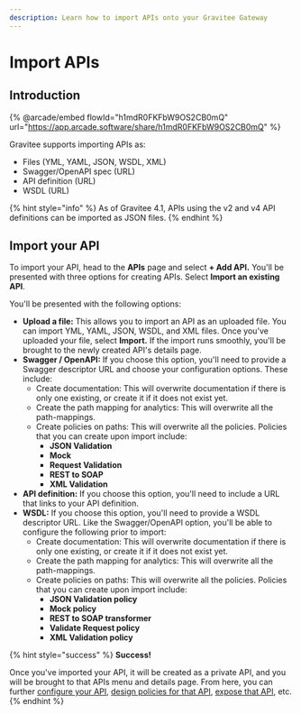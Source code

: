 ```yaml
---
description: Learn how to import APIs onto your Gravitee Gateway
---
```


# Import APIs

## Introduction

{% @arcade/embed flowId="h1mdR0FKFbW9OS2CB0mQ" url="https://app.arcade.software/share/h1mdR0FKFbW9OS2CB0mQ" %}

Gravitee supports importing APIs as:

* Files (YML, YAML, JSON, WSDL, XML)
* Swagger/OpenAPI spec (URL)
* API definition (URL)
* WSDL (URL)

{% hint style="info" %}
As of Gravitee 4.1, APIs using the v2 and v4 API definitions can be imported as JSON files.
{% endhint %}

## Import your API

To import your API, head to the **APIs** page and select **+ Add API.** You'll be presented with three options for creating APIs. Select **Import an existing API**.

You'll be presented with the following options:

* **Upload a file:** This allows you to import an API as an uploaded file. You can import YML, YAML, JSON, WSDL, and XML files. Once you've uploaded your file, select **Import.** If the import runs smoothly, you'll be brought to the newly created API's details page.
* **Swagger / OpenAPI:** If you choose this option, you'll need to provide a Swagger descriptor URL and choose your configuration options. These include:
  * Create documentation: This will overwrite documentation if there is only one existing, or create it if it does not exist yet.
  * Create the path mapping for analytics: This will overwrite all the path-mappings.
  * Create policies on paths: This will overwrite all the policies. Policies that you can create upon import include:
    * **JSON Validation**
    * **Mock**
    * **Request Validation**
    * **REST to SOAP**
    * **XML Validation**
* **API definition:** If you choose this option, you'll need to include a URL that links to your API definition.
* **WSDL:** If you choose this option, you'll need to provide a WSDL descriptor URL. Like the Swagger/OpenAPI option, you'll be able to configure the following prior to import:
  * Create documentation: This will overwrite documentation if there is only one existing, or create it if it does not exist yet.
  * Create the path mapping for analytics: This will overwrite all the path-mappings.
  * Create policies on paths: This will overwrite all the policies. Policies that you can create upon import include:
    * **JSON Validation policy**
    * **Mock policy**
    * **REST to SOAP transformer**
    * **Validate Request policy**
    * **XML Validation policy**

{% hint style="success" %}
**Success!**

Once you've imported your API, it will be created as a private API, and you will be brought to that APIs menu and details page. From here, you can further [configure your API](../../api-configuration/), [design policies for that API](../../policy-design/), [expose that API](../../api-exposure-plans-applications-and-subscriptions/), etc.
{% endhint %}
